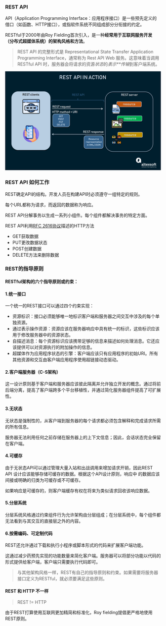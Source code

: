 ### REST API 

API（Application Programming Interface：应用程序接口）是一些预先定义的借口（如函数、HTTP接口），或指软件系统不同组成部分分衔接的约定。

RESTful于2000年由Roy Fielding首次引入，是一种**经常用于互联网服务开发（分布式超媒体系统）的架构风格和方法**。

> REST API 的完整形式是 Representational State Transfer Application Programming Interface，通常称为 Rest API Web 服务。这意味着当调用 RESTful API 时，服务器会将请求的资源*状态*的*表示**传输*到客户端系统。

![](static/imgs/rest_api.png)

### REST API 如何工作

REST确定API的结构。开发人员在构建API时必须遵守一组特定的规则。

每个URL都称为请求，而返回的数据称为响应。

REST API分解事务以生成一系列小组件。每个组件都解决事务的特定方面。

REST API利用[RFC 2616协议](http://www.cnpaf.net/Class/HTTP/200811/23277.html)描述的HTTP方法

- GET获取数据
- PUT更改数据状态
- POST创建数据
- DELETE方法来删除数据

### REST的指导原则

#### RESTful架构的六个指导原则或约束：

#### 1.统一接口

一个统一的REST接口可以通过四个约束实现：

- 资源标识：接口必须能够唯一地标识客户端和服务器之间交互中涉及的每个单独资源。
- 通过表示操作资源：资源应该在服务器响应中具有统一的标识，这些标识应该用于修改服务器中的资源状态。
- 自描述消息：每个资源标识应该携带足够的信息来描述如何处理消息。它还应该提供可以对资源执行的附加操作的信息。
- 超媒体作为应用程序状态的引擎：客户端应该只有应用程序的初始URI。所有其他资源和交互由客户端应用程序使用超链接动态驱动。

#### 2.客户端服务器（C-S架构）

这一设计原则基于客户端和服务器应该彼此隔离并允许独立开发的概念。通过将前后端分离，提高了客户端跨多个平台移植性，并通过简化服务器组件提高了可扩展性。

#### 3.无状态

无状态是强制性的，从客户端到服务器的每个请求都必须包含解释和完成请求所需的所有信息。

服务器无法利用任何之前存储在服务器上的上下文信息；因此，会话状态完全保留在客户端。

#### 4.可缓存

由于无状态API可以通过管理大量入站和出战调用来增加请求开销，因此REST API 设计应该能够存储可缓存的数据。根据这个API设计原则，响应中 的数据应该间接或明确的归类为可缓存或不可缓存。

如果响应是可缓存的，则客户端缓存有权在将来为类似请求回收该响应数据。

#### 5.分层系统

分层系统风格通过约束组件行为允许架构由分层组成；在分层系统中，每个组件都无法看到与其交互的直接层之外的内容。

#### 6.按需编码、可定制代码

REST还允许通过下载和执行小程序或脚本形式的代码来扩展客户端功能。

这通过减少药预先实现的功能数量来简化客户端。服务器可以将部分功能以代码的形式提供给客户端，客户端只需要执行代码即可。

> 与其他架构风格一样，REST有自己的指导原则和约束。如果需要将服务器接口定义为RESTful，就必须要满足这些原则。



#### REST 和 HTTP 不一样

> REST != HTTP

由于REST打算使用互联网更加精简和标准化，Roy fielding提倡更严格地使用REST原则。




















